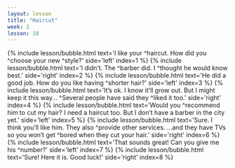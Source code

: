 ```yaml
---
layout: lesson
title: "Haircut"
week: 2
lesson: 10
---
```


{% include lesson/bubble.html text='I like your ^haircut. How did you ^choose your new ^style?' side='left' index=1 %}
{% include lesson/bubble.html text='I didn&rsquo;t. The ^barber did. I ^thought he would know best.' side='right' index=2 %}
{% include lesson/bubble.html text='He did a good job. How do you like having ^shorter hair?' side='left' index=3 %}
{% include lesson/bubble.html text='It&rsquo;s ok. I know it&rsquo;ll grow out. But I might keep it this way... ^Several people have said they ^liked it too.' side='right' index=4 %}
{% include lesson/bubble.html text='Would you ^recommend him to cut my hair? I need a haircut too. But I don&rsquo;t have a barber in the city yet.' side='left' index=5 %}
{% include lesson/bubble.html text='Sure. I think you&rsquo;ll like him. They also ^provide other services. ...and they have TVs so you won&rsquo;t get ^bored when they cut your hair.' side='right' index=6 %}
{% include lesson/bubble.html text='That sounds great! Can you give me his ^number?' side='left' index=7 %}
{% include lesson/bubble.html text='Sure! Here it is. Good luck!' side='right' index=8 %}
